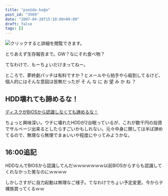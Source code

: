```yaml
---
title: "pseŭda-kaĝo"
post_id: "3569"
date: "2007-04-28T15:10:00+09:00"
draft: false
tags: []
---
```



![クリックすると詳細を閲覧できます。](https://danmaq.com/!/thC/thC_SS12.jpg)

とりあえず生存報告まで。GW？なにそれ食べ物？

てなわけで、もーちょいだけまってねー。

ところで、夢終劇パッチは有料ですか？とメールやら拍手やら殺到してるけど、個人的にはそんな意図は皆無だったが そ ん な に お 望 み か ね ？

## HDD壊れても諦めるな！

[ディスクがBIOSから認識しなくても諦めるな！](http://fromto.cc/hosokawa/diary/2004/20040122-mita2/)

ちょっと興味深い。ウチに壊れたHDDが2台眠っているが、これが数千円の投資でサルベージ出来るとしたらすごいかもしれない。元々中身に関しては半ば諦めてるので、無理なら無理でまぁいいや程度にやってみようかな。

## 16:00追記

HDDなんでBIOSから認識してんだｗｗｗｗｗｗｗ以前BIOSからすらも認識してくれなかった筈なのにｗｗｗｗ

しかしさすがに自力起動は無理なご様子。てなわけでちょい予定変更。今からテ裸族買ってくるｗｗ
